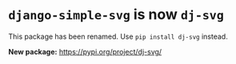 # `django-simple-svg` is now `dj-svg`

This package has been renamed. Use `pip install dj-svg` instead.

**New package:** <https://pypi.org/project/dj-svg/>
